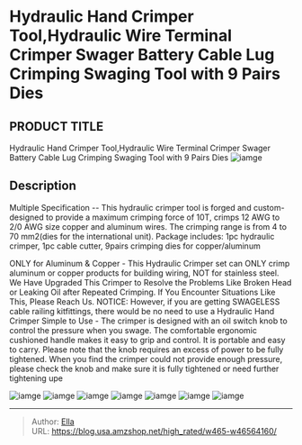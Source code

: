# Hydraulic Hand Crimper Tool,Hydraulic Wire Terminal Crimper Swager Battery Cable Lug Crimping Swaging Tool with 9 Pairs Dies


## PRODUCT TITLE 

Hydraulic Hand Crimper Tool,Hydraulic Wire Terminal Crimper Swager Battery Cable Lug Crimping Swaging Tool with 9 Pairs Dies
![iamge](https://b2bfiles1.gigab2b.cn/image/wkseller/2924/20230327_66e2f0be20371be7b954b351dbc696a9.JPG)

## Description

Multiple Specification -- This hydraulic crimper tool is forged and custom-designed to provide a maximum crimping force of 10T, crimps 12 AWG to 2/0 AWG size copper and aluminum wires. The crimping range is from 4 to 70 mm2(dies for the international unit). Package includes: 1pc hydraulic crimper, 1pc cable cutter, 9pairs crimping dies for copper/aluminum


ONLY for Aluminum &amp; Copper - This Hydraulic Crimper set can ONLY crimp aluminum or copper products for building wiring, NOT for stainless steel. We Have Upgraded This Crimper to Resolve the Problems Like Broken Head or Leaking Oil after Repeated Crimping. If You Encounter Situations Like This, Please Reach Us. NOTICE: However, if you are getting SWAGELESS cable railing kitfittings, there would be no need to use a Hydraulic Hand Crimper
Simple to Use - The crimper is designed with an oil switch knob to control the pressure when you swage. The comfortable ergonomic cushioned handle makes it easy to grip and control. It is portable and easy to carry. Please note that the knob requires an excess of power to be fully tightened. When you find the crimper could not provide enough pressure, please check the knob and make sure it is fully tightened or need further tightening upe










![iamge](https://b2bfiles1.gigab2b.cn/image/wkseller/2924/20230327_3c434d89290a6a2598c21314bd899bdd.jpg)
![iamge](https://b2bfiles1.gigab2b.cn/image/wkseller/2924/20230327_17b7c6d00e1181e19393bd0bdf2acd65.jpg)
![iamge](https://b2bfiles1.gigab2b.cn/image/wkseller/2924/20230327_06962f830806310fd487b738c65cf877.jpg)
![iamge](https://b2bfiles1.gigab2b.cn/image/wkseller/2924/20230327_a3d8b402f49547b2c6ee21b7705728b3.jpg)
![iamge](https://b2bfiles1.gigab2b.cn/image/wkseller/2924/20230327_150027dc4f8995763f510bd23bc9e7f8.JPG)
![iamge](https://b2bfiles1.gigab2b.cn/image/wkseller/2924/20230327_7bad92edd3bc9157e579b7cb4117eb04.JPG)
![iamge](https://b2bfiles1.gigab2b.cn/image/wkseller/2924/20230327_5c396861c1567442997afed4b02fb565.JPG)


---

> Author: [Ella](https://blog.usa.amzshop.net/)  
> URL: https://blog.usa.amzshop.net/high_rated/w465-w46564160/  

